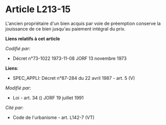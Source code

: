 # Article L213-15

L'ancien propriétaire d'un bien acquis par voie de préemption conserve la jouissance de ce bien jusqu'au paiement intégral du
prix.

**Liens relatifs à cet article**

_Codifié par_:

  - Décret n°73-1022 1973-11-08 JORF 13 novembre 1973

**Liens**:

  - SPEC_APPLI: Décret n°87-284 du 22 avril 1987 - art. 5 (V)

_Modifié par_:

  - Loi - art. 34 () JORF 19 juillet 1991

_Cité par_:

  - Code de l'urbanisme - art. L142-7 (VT)
